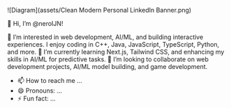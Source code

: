 ![Diagram](assets/Clean Modern Personal LinkedIn Banner.png)

👋 Hi, I’m @neroIJN!

👀 I’m interested in web development, AI/ML, and building interactive experiences. I enjoy coding in C++, Java, JavaScript, TypeScript, Python, and more.
🌱 I’m currently learning Next.js, Tailwind CSS, and enhancing my skills in AI/ML for predictive tasks.
💞️ I’m looking to collaborate on web development projects, AI/ML model building, and game development.
- 📫 How to reach me ...
- 😄 Pronouns: ...
- ⚡ Fun fact: ...

<!---
neroIJN/neroIJN is a ✨ special ✨ repository because its `README.md` (this file) appears on your GitHub profile.
You can click the Preview link to take a look at your changes.


